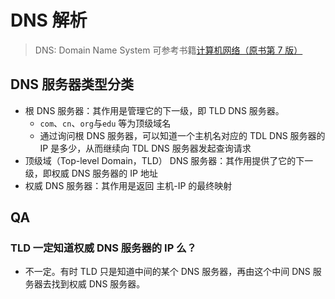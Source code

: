 # DNS 解析

> DNS: Domain Name System
> 可参考书籍[计算机网络（原书第 7 版）](https://book.douban.com/subject/30280001/)

## DNS 服务器类型分类

- 根 DNS 服务器：其作用是管理它的下一级，即 TLD DNS 服务器。
  - <code>com</code>、<code>cn</code>、<code>org</code>与<code>edu</code> 等为顶级域名
  - 通过询问根 DNS 服务器，可以知道一个主机名对应的 TDL DNS 服务器的 IP 是多少，从而继续向 TDL DNS 服务器发起查询请求
- 顶级域（Top-level Domain，TLD） DNS 服务器：其作用提供了它的下一级，即权威 DNS 服务器的 IP 地址
- 权威 DNS 服务器：其作用是返回 主机-IP 的最终映射

## QA

### TLD 一定知道权威 DNS 服务器的 IP 么？

- 不一定。有时 TLD 只是知道中间的某个 DNS 服务器，再由这个中间 DNS 服务器去找到权威 DNS 服务器。
